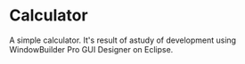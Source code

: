 # Calculator
A simple calculator. It's result of astudy of development using WindowBuilder Pro GUI Designer on Eclipse.
